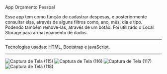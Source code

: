 App Orçamento Pessoal

Esse app tem como função de cadastrar despesas, e posteriormente consultar elas, através de alguns filtros como, ano, mês, dia e tipo. Podendo também remove-las, através de um botão. Foi utilizado o Local Storage para armazenamento de dados.

<hr>

Tecnologias usadas: HTML, Bootstrap e javaScript.

<hr>

![Captura de Tela (115)](https://github.com/Denis-moreira98/app_orcamento_pessoal/assets/72985107/3017e83d-debd-494a-8827-dbe3280533bc)
![Captura de Tela (116)](https://github.com/Denis-moreira98/app_orcamento_pessoal/assets/72985107/75bdc28f-0bac-4a03-ba8a-9a7d8828d292)
![Captura de Tela (117)](https://github.com/Denis-moreira98/app_orcamento_pessoal/assets/72985107/42a30141-951e-4f0d-8c34-c40789ff8daa)
![Captura de Tela (118)](https://github.com/Denis-moreira98/app_orcamento_pessoal/assets/72985107/7a566ef2-9eee-441e-bc1c-e84d71425429)
